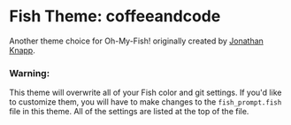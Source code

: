# Fish Theme: coffeeandcode

Another theme choice for Oh-My-Fish! originally created by
[Jonathan Knapp](http://jonknapp.com).

### Warning:

This theme will overwrite all of your Fish color and git settings. If you'd like
to customize them, you will have to make changes to the `fish_prompt.fish` file
in this theme. All of the settings are listed at the top of the file.
